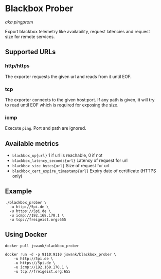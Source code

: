 # Blackbox Prober
*aka pingprom*

Export blackbox telemetry like availability, request latencies and
request size for remote services.

## Supported URLs
### http/https
The exporter requests the given url and reads from it until EOF.

### tcp
The exporter connects to the given host:port. If any path is given, it
will try to read until EOF which is required for exposing the size.

### icmp
Execute `ping`. Port and path are ignored.

## Available metrics
- `blackbox_up{url}` 1 if url is reachable, 0 if not
- `blackbox_latency_seconds{url}` Latency of request for url
- `blackbox_size_bytes{url}` Size of request for url
- `blackbox_cert_expire_timestamp{url}` Expiry date of certificate (HTTPS only)

## Example

    ./blackbox_prober \
      -u http://5pi.de \
      -u https://5pi.de \
      -u icmp://192.168.178.1 \
      -u tcp://freigeist.org:655

## Using Docker

    docker pull jswank/blackbox_prober

    docker run -d -p 9110:9110 jswank/blackbox_prober \
        -u http://5pi.de \
        -u https://5pi.de \
        -u icmp://192.168.178.1 \
        -u tcp://freigeist.org:655
